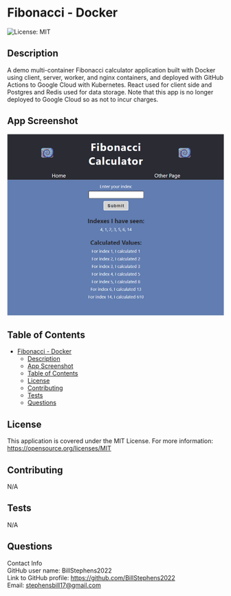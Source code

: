 # Fibonacci - Docker  

![License: MIT](https://img.shields.io/badge/License-MIT-yellow.svg)

## Description
  A demo multi-container Fibonacci calculator application built with Docker using client, server, worker, and nginx containers, and deployed with GitHub Actions to Google Cloud with Kubernetes.  React used for client side and Postgres and Redis used for data storage.  Note that this app is no longer deployed to Google Cloud so as not to incur charges.

## App Screenshot

  ![app screenshot](/screenshot.png)
  
## Table of Contents
  
- [Fibonacci - Docker](#fibonacci---docker)
  - [Description](#description)
  - [App Screenshot](#app-screenshot)
  - [Table of Contents](#table-of-contents)
  - [License](#license)
  - [Contributing](#contributing)
  - [Tests](#tests)
  - [Questions](#questions)
  

## License

This application is covered under the MIT License.
For more information: <https://opensource.org/licenses/MIT>
  
## Contributing

  N/A
  
## Tests

  N/A

## Questions

  Contact Info  
  GitHub user name: BillStephens2022  
  Link to GitHub profile: <https://github.com/BillStephens2022>  
  Email: <stephensbill17@gmail.com>
